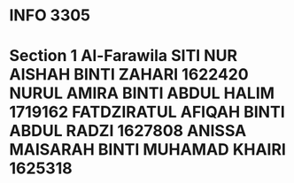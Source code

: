 <h1>INFO 3305 <h1>
Section 1
Al-Farawila
SITI NUR AISHAH BINTI ZAHARI          1622420
NURUL AMIRA BINTI ABDUL HALIM         1719162
FATDZIRATUL AFIQAH BINTI ABDUL RADZI  1627808
ANISSA MAISARAH BINTI MUHAMAD KHAIRI  1625318
